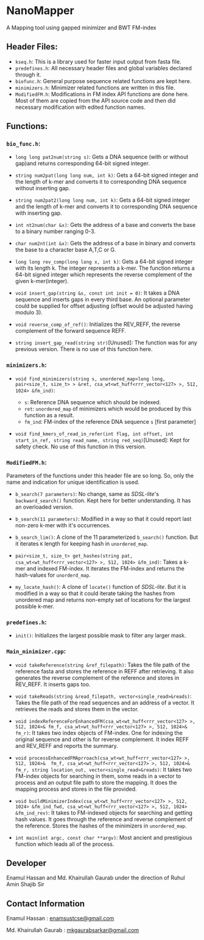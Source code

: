 # NanoMapper
A Mapping tool using gapped minimizer and BWT FM-index

## Header Files:

 - `kseq.h`: This is a library used for faster input output from fasta file.
 - `predefines.h`: All necessary header files and global variables declared through it.
 - `biofunc.h`: General purpose sequence related functions are kept here.
 - `minimizers.h`: Minimizer related functions are written in this file.
 - `ModifiedFM.h`: Modifications in FM index API functions are done here. Most of them are copied from the API source code and then did necessary modification with edited function names.

## Functions:

### `bio_func.h`:

 - `long long pat2num(string s)`: Gets a DNA sequence (with or without gap)and returns corresponding 64-bit signed integer.

 - `string num2pat(long long num, int k)`: Gets a 64-bit signed integer and the length of k-mer and converts it to corresponding DNA sequence without inserting gap.

 - `string num2pat2(long long num, int k)`: Gets a 64-bit signed integer and the length of k-mer and converts it to corresponding DNA sequence with inserting gap.

 - `int nt2num(char &x)`: Gets the address of a base and converts the base to a binary number ranging 0-3.

 - `char num2nt(int &x)`: Gets the address of a base in binary and converts the base to a character base A,T,C or G.

 - `long long rev_comp(long long x, int k)`: Gets a 64-bit signed integer with its length k. The integer represents a k-mer. The function returns a 64-bit signed integer which represents the reverse complement of the given k-mer(integer).

 - `void insert_gap(string &s, const int init = 0)`: It takes a DNA sequence and inserts gaps in every third base. An optional parameter could be supplied for offset adjusting (offset would be adjusted having modulo 3).

 - `void reverse_comp_of_ref()`: Initializes the REV_REFF, the reverse complement of the forward sequence REFF.

 - `string insert_gap_read(string str)`[Unused]: The function was for any previous version. There is no use of this function here.

### `minimizers.h`:

 - `void find_minimizers(string s, unordered_map<long long, pair<size_t, size_t> > &ret, csa_wt<wt_huff<rrr_vector<127> >, 512, 1024> &fm_ind)`:

 	- `s`: Reference DNA sequence which should be indexed.
 	- `ret`: `unordered_map` of minimizers which would be produced by this function as a result.
 	- `fm_ind`: FM-index of the reference DNA sequence `s` [first parameter]

 - `void find_kmers_of_read_in_refer(int flag, int offset, int start_in_ref, string read_name, string red_seq)`[Unused]: Kept for safety check. No use of this function in this version.

### `ModifiedFM.h`:
 Parameters of the functions under this header file are so long. So, only the name and indication for unique identification is used.

 - `b_search(7 parameters)`: No change, same as *SDSL-lite*'s `backward_search()` function. Kept here for better understanding. It has an overloaded version.
 
 - `b_search(11 parameters)`: Modified in a way so that it could report last non-zero k-mer with it's occurrences.

 - `b_search_lim()`: A clone of the 11 parameterized `b_search()` function. But it iterates `K` length for keeping hash in `unordered_map`.

 - `pair<size_t, size_t> get_hashes(string pat, csa_wt<wt_huff<rrr_vector<127> >, 512, 1024> &fm_ind)`: Takes a k-mer and indexed FM-index. It iterates the FM-index and returns the hash-values for `unorderd_map`.

 - `my_locate_hash()`: A clone of `locate()` function of *SDSL-lite*. But it is modified in a way so that it could iterate taking the hashes from unordered map and returns non-empty set of locations for the largest possible k-mer.

### `predefines.h`:

 - `init()`: Initializes the largest possible mask to filter any larger mask.

### `Main_minimizer.cpp`:

 - `void takeReference(string &ref_filepath)`: Takes the file path of the reference fasta and stores the reference in REFF after retrieving. It also generates the reverse complement of the reference and stores in REV_REFF. It inserts gaps too.

 - `void takeReads(string &read_filepath, vector<single_read>&reads)`: Takes the file path of the read sequences and an address of a vector. It retrieves the reads and stores them in the vector.

 - `void indexReferenceForEnhancedFM(csa_wt<wt_huff<rrr_vector<127> >, 512, 1024>& fm_f, csa_wt<wt_huff<rrr_vector<127> >, 512, 1024>& fm_r)`: It takes two index objects of FM-index. One for indexing the original sequence and other is for reverse complement. It index REFF and REV_REFF and reports the summary.

 - `void processEnhancedFMAprroach(csa_wt<wt_huff<rrr_vector<127> >, 512, 1024>&  fm_f, csa_wt<wt_huff<rrr_vector<127> >, 512, 1024>& fm_r, string location_out, vector<single_read>&reads)`: It takes two FM-index objects for searching in them, some reads in a vector to process and an output file path to store the mapping. It does the mapping process and stores in the file provided.

 - `void buildMinimizerIndex(csa_wt<wt_huff<rrr_vector<127> >, 512, 1024> &fm_ind_fwd, csa_wt<wt_huff<rrr_vector<127> >, 512, 1024> &fm_ind_rev)`: It takes to FM-indexed objects for searching and getting hash values. It goes through the reference and reverse complement of the reference. Stores the hashes of the minimizers in `unordered_map`.

 - `int main(int argc, const char **argv)`: Most ancient and prestigious function which leads all of the process.

## Developer
Enamul Hassan and Md. Khairullah Gaurab under the direction of Ruhul Amin Shajib Sir

## Contact Information
Enamul Hassan : enamsustcse@gmail.com

Md. Khairullah Gaurab : mkgaurabsarkar@gmail.com
